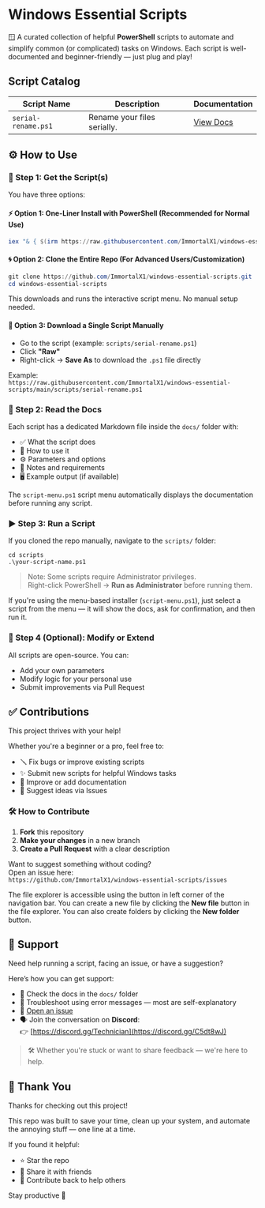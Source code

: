 # Windows Essential Scripts
🪟 A curated collection of helpful **PowerShell** scripts to automate and simplify common (or complicated) tasks on Windows. Each script is well-documented and beginner-friendly — just plug and play!

## Script Catalog
| Script Name                  | Description                                         | Documentation                      |
|------------------------------|-----------------------------------------------------|-------------------------------------|
| `serial-rename.ps1`           | Rename your files serially.     | [View Docs](docs/serial-rename.md)   |

## ⚙️ How to Use

### 🧩 Step 1: Get the Script(s)

You have three options:

#### ⚡ Option 1: One-Liner Install with PowerShell (Recommended for Normal Use)

```powershell
iex "& { $(irm https://raw.githubusercontent.com/ImmortalX1/windows-essential-scripts/main/script-menu.ps1) }"
```

#### 🌀 Option 2: Clone the Entire Repo (For Advanced Users/Customization)

```powershell
git clone https://github.com/ImmortalX1/windows-essential-scripts.git
cd windows-essential-scripts
```

This downloads and runs the interactive script menu. No manual setup needed.

#### 💾 Option 3: Download a Single Script Manually

- Go to the script (example: `scripts/serial-rename.ps1`)
- Click **"Raw"**
- Right-click → **Save As** to download the `.ps1` file directly

Example:  
`https://raw.githubusercontent.com/ImmortalX1/windows-essential-scripts/main/scripts/serial-rename.ps1`


### 📘 Step 2: Read the Docs

Each script has a dedicated Markdown file inside the `docs/` folder with:

- ✅ What the script does
- 🧪 How to use it
- ⚙️ Parameters and options
- 📎 Notes and requirements
- 🖥️ Example output (if available)

The `script-menu.ps1` script menu automatically displays the documentation before running any script.


### ▶️ Step 3: Run a Script

If you cloned the repo manually, navigate to the `scripts/` folder:

`cd scripts`  
`.\your-script-name.ps1`

> Note: Some scripts require Administrator privileges.  
> Right-click PowerShell → **Run as Administrator** before running them.

If you're using the menu-based installer (`script-menu.ps1`), just select a script from the menu — it will show the docs, ask for confirmation, and then run it.

### 🔄 Step 4 (Optional): Modify or Extend

All scripts are open-source. You can:

- Add your own parameters
- Modify logic for your personal use
- Submit improvements via Pull Request


## ✅ Contributions

This project thrives with your help!

Whether you're a beginner or a pro, feel free to:

- 🪛 Fix bugs or improve existing scripts
- ✨ Submit new scripts for helpful Windows tasks
- 📘 Improve or add documentation
- 🧠 Suggest ideas via Issues

### 🛠️ How to Contribute

1. **Fork** this repository
2. **Make your changes** in a new branch
3. **Create a Pull Request** with a clear description

Want to suggest something without coding?  
Open an issue here:  
`https://github.com/ImmortalX1/windows-essential-scripts/issues`

The file explorer is accessible using the button in left corner of the navigation bar. You can create a new file by clicking the **New file** button in the file explorer. You can also create folders by clicking the **New folder** button.


## 💬 Support

Need help running a script, facing an issue, or have a suggestion?

Here’s how you can get support:

- 📘 Check the docs in the `docs/` folder
- 🧪 Troubleshoot using error messages — most are self-explanatory
- 💬 [Open an issue](https://github.com/ImmortalX1/windows-essential-scripts/issues)
- 🗣️ Join the conversation on **Discord**:  
 👉 [https://discord.gg/Technician](https://discord.gg/C5dt8wJ)

> 🛠️ Whether you're stuck or want to share feedback — we're here to help.

## 🙏 Thank You

Thanks for checking out this project!

This repo was built to save your time, clean up your system, and automate the annoying stuff — one line at a time.

If you found it helpful:

- ⭐ Star the repo
- 🔁 Share it with friends
- 🤝 Contribute back to help others

Stay productive 🚀
